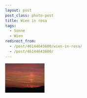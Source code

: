 ```yaml
---
layout: post
post_class: photo-post
title: Wien in rosa
tags:
  - Sonne
  - Wien
redirect_from:
  - /post/46144643600/wien-in-rosa/
  - /post/46144643600/
---
```

[![](/photos/2007-10-07-02-th.jpg)](/photos/2007-10-07-02-hd.jpg)

